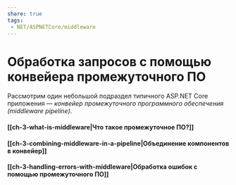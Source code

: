 ```yaml
---
share: true
tags:
 - NET/ASPNETCore/middleware
---
```

# Обработка запросов с помощью конвейера промежуточного ПО
Рассмотрим один небольшой подраздел типичного ASP.NET Core приложения — *конвейер промежуточного программного обеспечения (middleware pipeline)*.

#### [[ch-3-what-is-middleware|Что такое промежуточное ПО?]]
#### [[ch-3-combining-middleware-in-a-pipeline|Объединение компонентов в конвейер]]
#### [[ch-3-handling-errors-with-middleware|Обработка ошибок с помощью промежуточного ПО]]
